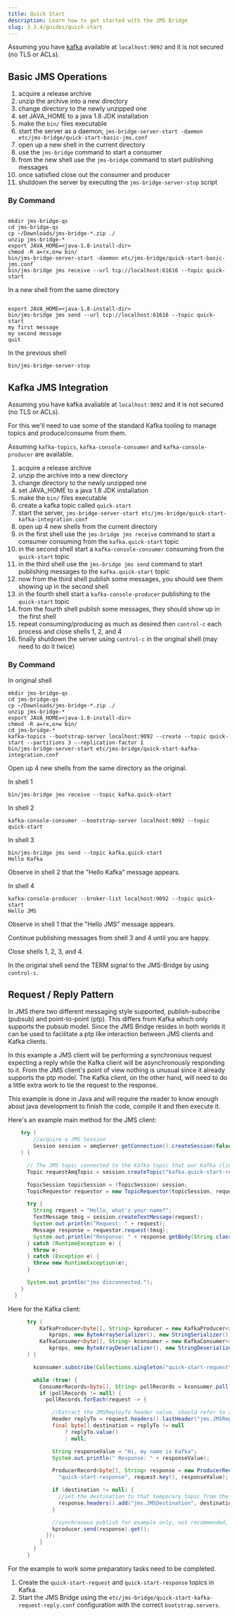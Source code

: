 ```yaml
---
title: Quick Start
description: Learn how to get started with the JMS Bridge
slug: 3.3.4/guides/quick-start
---
```


Assuming you have <a href="https://kafka.apache.org/quickstart" target="_blank">kafka</a> available at `localhost:9092` and it is not secured (no TLS or ACLs).

## Basic JMS Operations

1. acquire a release archive
2. unzip the archive into a new directory
3. change directory to the newly unzipped one
4. set JAVA\_HOME to a java 1.8 JDK installation
5. make the `bin/` files executable
6. start the server as a daemon, `jms-bridge-server-start -daemon etc/jms-bridge/quick-start-basic-jms.conf`
7. open up a new shell in the current directory
8. use the `jms-bridge` command to start a consumer
9. from the new shell use the `jms-bridge` command to start publishing messages
10. once satisfied close out the consumer and producer
11. shutdown the server by executing the `jms-bridge-server-stop` script

### By Command

```shell

mkdir jms-bridge-qs
cd jms-bridge-qs
cp ~/Downloads/jms-bridge-*.zip ./
unzip jms-bridge-*
export JAVA_HOME=<java-1.8-install-dir>
chmod -R a=rx,o+w bin/
bin/jms-bridge-server-start -daemon etc/jms-bridge/quick-start-basic-jms.conf`
bin/jms-bridge jms receive --url tcp://localhost:61616 --topic quick-start
```

In a new shell from the same directory

```shell

export JAVA_HOME=<java-1.8-install-dir>
bin/jms-bridge jms send --url tcp://localhost:61616 --topic quick-start
my first message
my second message
quit
```

In the previous shell

```shell
bin/jms-bridge-server-stop
```

## Kafka JMS Integration

Assuming you have kafka avaliable at `localhost:9092` and it is not secured (no TLS or ACLs).

For this we'll need to use some of the standard Kafka tooling to manage topics and
produce/consume from them.

Assuming `kafka-topics`, `kafka-console-consumer` and `kafka-console-producer` are available.

1. acquire a release archive
2. unzip the archive into a new directory
3. change directory to the newly unzipped one
4. set JAVA\_HOME to a java 1.8 JDK installation
5. make the `bin/` files executable
6. create a kafka topic called `quick-start`
7. start the server, `jms-bridge-server-start etc/jms-bridge/quick-start-kafka-integration.conf`
8. open up 4 new shells from the current directory
9. in the first shell use the `jms-bridge jms receive` command to start a consumer consuming from the `kafka.quick-start` topic
10. in the second shell start a `kafka-console-consumer` consuming from the `quick-start` topic
11. in the third shell use the `jms-bridge jms send` command to start publishing messages to the `kafka.quick-start` topic
12. now from the third shell publish some messages, you should see them showing up in the second shell
13. in the fourth shell start a `kafka-console-producer` publishing to the `quick-start` topic
14. from the fourth shell publish some messages, they should show up in the first shell
15. repeat consuming/producing as much as desired then `control-c` each process and close shells 1, 2, and 4
16. finally shutdown the server using `control-c` in the original shell (may need to do it twice)

### By Command

In original shell

```shell script
mkdir jms-bridge-qs
cd jms-bridge-qs
cp ~/Downloads/jms-bridge-*.zip ./
unzip jms-bridge-*
export JAVA_HOME=<java-1.8-install-dir>
chmod -R a=rx,o+w bin/
cd jms-bridge-*
kafka-topics --bootstrap-server localhost:9092 --create --topic quick-start --partitions 3 --replication-factor 1
bin/jms-bridge-server-start etc/jms-bridge/quick-start-kafka-integration.conf
```

Open up 4 new shells from the same directory as the original.

In shell 1

```shell script
bin/jms-bridge jms receive --topic kafka.quick-start
```

In shell 2

```shell script
kafka-console-consumer --bootstrap-server localhost:9092 --topic quick-start
```

In shell 3

```shell script
bin/jms-bridge jms send --topic kafka.quick-start
Hello Kafka
```

Observe in shell 2 that the "Hello Kafka" message appears.

In shell 4

```shell script
kafka-console-producer --broker-list localhost:9092 --topic quick-start
Hello JMS
```

Observe in shell 1 that the "Hello JMS" message appears.

Continue publishing messages from shell 3 and 4 until you are happy.

Close shells 1, 2, 3, and 4.

In the original shell send the TERM signal to the JMS-Bridge by using `control-c`.

## Request / Reply Pattern

In JMS there two different messaging style supported, publish-subscribe (pubsub) and point-to-point (ptp).
This differs from Kafka which only supports the pubsub model.
Since the JMS Bridge resides in both worlds it can be used to facilitate a ptp like interaction between JMS clients and Kafka clients.

In this example a JMS client will be performing a synchronous request expecting a reply while the Kafka client will be asynchronously responding to it.
From the JMS client's point of view nothing is unusual since it already supports the ptp model.
The Kafka client, on the other hand, will need to do a little extra work to tie the request to the response.

This example is done in Java and will require the reader to know enough about java development to finish the code, compile it and then execute it.

Here's an example main method for the JMS client:

```java
    try (
        //acquire a JMS Session
        Session session = amqServer.getConnection().createSession(false, Session.AUTO_ACKNOWLEDGE)
    ) {

      // The JMS topic connected to the Kafka topic that our Kafka client will be responding from
      Topic requestAmqTopic = session.createTopic("kafka.quick-start-request");

      TopicSession topicSession = (TopicSession) session;
      TopicRequestor requestor = new TopicRequestor(topicSession, requestAmqTopic);

      try {
        String request = "Hello, what's your name?";
        TextMessage tmsg = session.createTextMessage(request);
        System.out.println("Request: " + request);
        Message response = requestor.request(tmsg);
        System.out.println("Response: " + response.getBody(String.class));
      } catch (RuntimeException e) {
        throw e;
      } catch (Exception e) {
        throw new RuntimeException(e);
      }

      System.out.println("jms disconnected.");
    }
  }
```

Here for the Kafka client:

```java
      try (
          KafkaProducer<byte[], String> kproducer = new KafkaProducer<>(
             kprops, new ByteArraySerializer(), new StringSerializer());
          KafkaConsumer<byte[], String> kconsumer = new KafkaConsumer<>(
             kprops, new ByteArrayDeserializer(), new StringDeserializer());
      ) {

        kconsumer.subscribe(Collections.singleton("quick-start-request"));

        while (true) {
          ConsumerRecords<byte[], String> pollRecords = kconsumer.poll(Duration.ofMillis(100L));
          if (pollRecords != null) {
            pollRecords.forEach(request -> {

              //Extract the JMSReployTo header value, should refer to a temporary topic
              Header replyTo = request.headers().lastHeader("jms.JMSReplyTo");
              final byte[] destination = replyTo != null
                  ? replyTo.value()
                  : null;

              String responseValue = "Hi, my name is Kafka";
              System.out.println(" Response: " + responseValue);

              ProducerRecord<byte[], String> response = new ProducerRecord(
                "quick-start-response", request.key(), responseValue);

              if (destination != null) {
                //set the destination to that temporary topic from the request header
                response.headers().add("jms.JMSDestination", destination);
              }

              //synchronous publish for example only, not recommended, use async version with callback instead
              kproducer.send(response).get();
            });
          }
        }
      }
```

For the example to work some preparatory tasks need to be completed.

1. Create the `quick-start-request` and `quick-start-response` topics in Kafka.
2. Start the JMS Bridge using the `etc/jms-bridge/quick-start-kafka-request-reply.conf` configuration with the correct `bootstrap.servers`.

